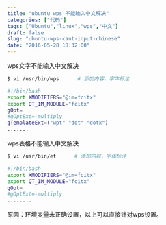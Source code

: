 ```yaml
---
title: "ubuntu wps 不能输入中文解决"
categories: ["代码"]
tags: ["Ubuntu","linux","wps","中文"]
draft: false
slug: "ubuntu-wps-cant-input-chinese"
date: "2016-05-28 18:32:00"
---
```


wps文字不能输入中文解决
```bash
$ vi /usr/bin/wps      # 添加内容，字体标注
```

```bash
#!/bin/bash
export XMODIFIERS="@im=fcitx"
export QT_IM_MODULE="fcitx"
gOpt=
#gOptExt=-multiply
gTemplateExt=("wpt" "dot" "dotx")
.......
```


wps表格不能输入中文解决
```bash
$ vi /usr/bin/et      # 添加内容，字体标注
```

```bash
#!/bin/bash
export XMODIFIERS="@im=fcitx"
export QT_IM_MODULE="fcitx"
gOpt=
#gOptExt=-multiply
........
```

原因：环境变量未正确设置，以上可以直接针对wps设置。
